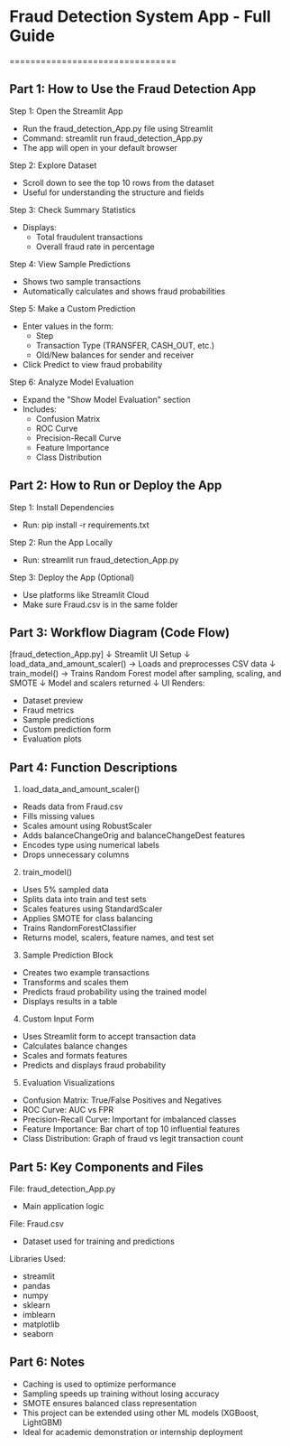 # Fraud Detection System App - Full Guide
================================

Part 1: How to Use the Fraud Detection App
------------------------------------------

Step 1: Open the Streamlit App
- Run the fraud_detection_App.py file using Streamlit
- Command: streamlit run fraud_detection_App.py
- The app will open in your default browser

Step 2: Explore Dataset
- Scroll down to see the top 10 rows from the dataset
- Useful for understanding the structure and fields

Step 3: Check Summary Statistics
- Displays:
  - Total fraudulent transactions
  - Overall fraud rate in percentage

Step 4: View Sample Predictions
- Shows two sample transactions
- Automatically calculates and shows fraud probabilities

Step 5: Make a Custom Prediction
- Enter values in the form:
  - Step
  - Transaction Type (TRANSFER, CASH_OUT, etc.)
  - Old/New balances for sender and receiver
- Click Predict to view fraud probability

Step 6: Analyze Model Evaluation
- Expand the "Show Model Evaluation" section
- Includes:
  - Confusion Matrix
  - ROC Curve
  - Precision-Recall Curve
  - Feature Importance
  - Class Distribution

Part 2: How to Run or Deploy the App
------------------------------------

Step 1: Install Dependencies
- Run: pip install -r requirements.txt

Step 2: Run the App Locally
- Run: streamlit run fraud_detection_App.py

Step 3: Deploy the App (Optional)
- Use platforms like Streamlit Cloud
- Make sure Fraud.csv is in the same folder

Part 3: Workflow Diagram (Code Flow)
------------------------------------

[fraud_detection_App.py]
↓
Streamlit UI Setup
↓
load_data_and_amount_scaler() → Loads and preprocesses CSV data
↓
train_model() → Trains Random Forest model after sampling, scaling, and SMOTE
↓
Model and scalers returned
↓
UI Renders:
  - Dataset preview
  - Fraud metrics
  - Sample predictions
  - Custom prediction form
  - Evaluation plots

Part 4: Function Descriptions
-----------------------------

1. load_data_and_amount_scaler()
- Reads data from Fraud.csv
- Fills missing values
- Scales amount using RobustScaler
- Adds balanceChangeOrig and balanceChangeDest features
- Encodes type using numerical labels
- Drops unnecessary columns

2. train_model()
- Uses 5% sampled data
- Splits data into train and test sets
- Scales features using StandardScaler
- Applies SMOTE for class balancing
- Trains RandomForestClassifier
- Returns model, scalers, feature names, and test set

3. Sample Prediction Block
- Creates two example transactions
- Transforms and scales them
- Predicts fraud probability using the trained model
- Displays results in a table

4. Custom Input Form
- Uses Streamlit form to accept transaction data
- Calculates balance changes
- Scales and formats features
- Predicts and displays fraud probability

5. Evaluation Visualizations
- Confusion Matrix: True/False Positives and Negatives
- ROC Curve: AUC vs FPR
- Precision-Recall Curve: Important for imbalanced classes
- Feature Importance: Bar chart of top 10 influential features
- Class Distribution: Graph of fraud vs legit transaction count

Part 5: Key Components and Files
--------------------------------

File: fraud_detection_App.py
- Main application logic

File: Fraud.csv
- Dataset used for training and predictions

Libraries Used:
- streamlit
- pandas
- numpy
- sklearn
- imblearn
- matplotlib
- seaborn

Part 6: Notes
-------------

- Caching is used to optimize performance
- Sampling speeds up training without losing accuracy
- SMOTE ensures balanced class representation
- This project can be extended using other ML models (XGBoost, LightGBM)
- Ideal for academic demonstration or internship deployment
